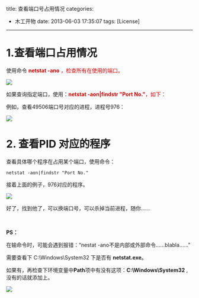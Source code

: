 title: 查看端口号占用情况
categories:
- 木工开物
date: 2013-06-03 17:35:07
tags: [License]
---

# **1.查看端口占用情况**



使用命令 <span style="color:#cc0000">**netstat -ano** ，检查所有在使用的端口。

![](http://img.blog.csdn.net/20130603164449984)



如果查询指定端口，使用：<span style="color:#cc0000">**netstat -aon|findstr &quot;Port No.&quot;**，如下：

例如，查看49506端口号对应的进程，进程号976：

![](http://img.blog.csdn.net/20130603164957218)




# **2. 查看PID 对应的程序**



查看具体哪个程序在占用某个端口，使用命令：

`netstat -aon|findstr "Port No."`


接着上面的例子，976对应的程序。

![](http://img.blog.csdn.net/20130603170740843)


好了，找到他了，可以换端口号，可以杀掉当前进程，随你……


<br>


**PS：**

在输命令时，可能会遇到报错：“nestat -ano不是内部或外部命令……blabla……”

需要查看下&nbsp;C:\Windows\System32 下是否有 **netstat.exe**。

如果有，再检查下环境变量中**Path**项中有没有这项：**C:\Windows\System32** ,没有的话就添加上。

![](http://img.blog.csdn.net/20130603173425515)

